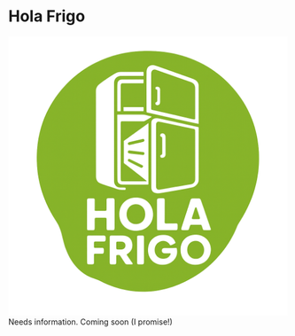 # Hola Frigo

![The App Logo which is a fridge symbol on green background](./img/logo.png "Hola Frigo Logo")
Needs information. Coming soon (I promise!)